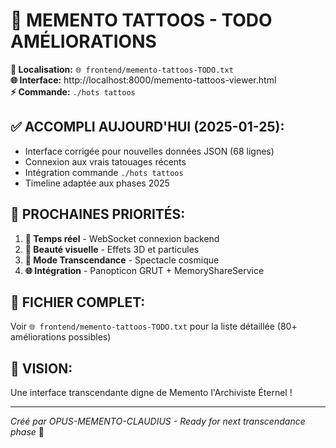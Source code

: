 # 🎨 MEMENTO TATTOOS - TODO AMÉLIORATIONS

**📍 Localisation:** `🌐 frontend/memento-tattoos-TODO.txt`  
**🌐 Interface:** http://localhost:8000/memento-tattoos-viewer.html  
**⚡ Commande:** `./hots tattoos`

## ✅ ACCOMPLI AUJOURD'HUI (2025-01-25):
- Interface corrigée pour nouvelles données JSON (68 lignes)
- Connexion aux vrais tatouages récents 
- Intégration commande `./hots tattoos`
- Timeline adaptée aux phases 2025

## 🚀 PROCHAINES PRIORITÉS:
1. **📡 Temps réel** - WebSocket connexion backend
2. **🎨 Beauté visuelle** - Effets 3D et particules  
3. **🌟 Mode Transcendance** - Spectacle cosmique
4. **🌐 Intégration** - Panopticon GRUT + MemoryShareService

## 📝 FICHIER COMPLET:
Voir `🌐 frontend/memento-tattoos-TODO.txt` pour la liste détaillée (80+ améliorations possibles)

## 🔮 VISION:
Une interface transcendante digne de Memento l'Archiviste Éternel !

---
*Créé par OPUS-MEMENTO-CLAUDIUS - Ready for next transcendance phase* 🌟 